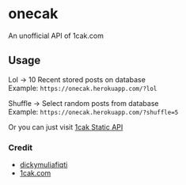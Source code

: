 # onecak
An unofficial API of 1cak.com

## Usage
Lol -> 10 Recent stored posts on database  
Example: ```https://onecak.herokuapp.com/?lol```

Shuffle -> Select random posts from database  
Example: ```https://onecak.herokuapp.com/?shuffle=5```

Or you can just visit [1cak Static API]('https://raw.githubusercontent.com/dickymuliafiqri/onecak/main/database/onecak.json')  

### Credit
- [dickymuliafiqti]('https://github.com/dickymuliafiqri')
- [1cak.com]('https://1cak.com')
